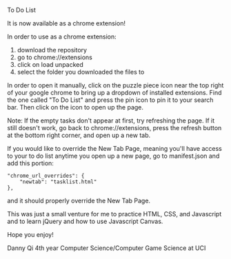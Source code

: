 To Do List


It is now available as a chrome extension! 

In order to use as a chrome extension:
1. download the repository
2. go to chrome://extensions
3. click on load unpacked
4. select the folder you downloaded the files to

In order to open it manually, click on the puzzle piece icon near the top right of your google chrome to bring up a dropdown of installed extensions. Find the one called "To Do List" and press the pin icon to pin it to your search bar. Then click on the icon to open up the page.

Note: If the empty tasks don't appear at first, try refreshing the page. If it still doesn't work, go back to chrome://extensions, press the refresh button at the bottom right corner, and open up a new tab.

If you would like to override the New Tab Page, meaning you'll have access to your to do list anytime you open up a new page, go to manifest.json and add this portion:

	"chrome_url_overrides": {
		"newtab": "tasklist.html"
	},

and it should properly override the New Tab Page.

This was just a small venture for me to practice HTML, CSS, and Javascript and to learn jQuery and how to use Javascript Canvas.

Hope you enjoy!

Danny Qi
4th year Computer Science/Computer Game Science at UCI